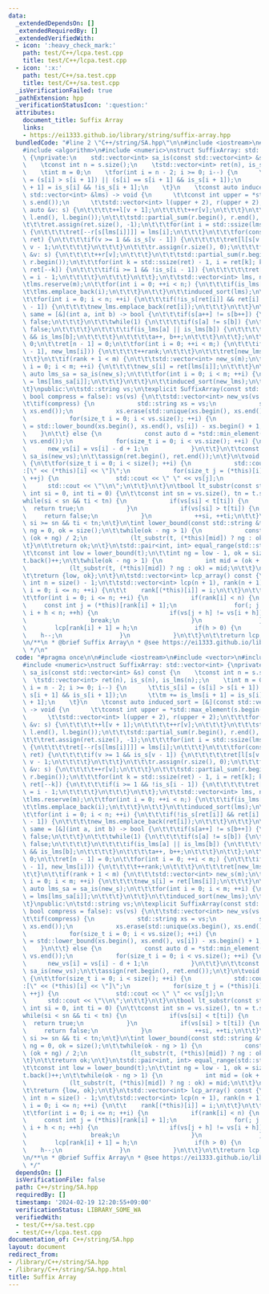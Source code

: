 ```yaml
---
data:
  _extendedDependsOn: []
  _extendedRequiredBy: []
  _extendedVerifiedWith:
  - icon: ':heavy_check_mark:'
    path: test/C++/lcpa.test.cpp
    title: test/C++/lcpa.test.cpp
  - icon: ':x:'
    path: test/C++/sa.test.cpp
    title: test/C++/sa.test.cpp
  _isVerificationFailed: true
  _pathExtension: hpp
  _verificationStatusIcon: ':question:'
  attributes:
    document_title: Suffix Array
    links:
    - https://ei1333.github.io/library/string/suffix-array.hpp
  bundledCode: "#line 2 \"C++/string/SA.hpp\"\n\n#include <iostream>\n#include <vector>\n\
    #include <algorithm>\n#include <numeric>\nstruct SuffixArray: std::vector<int>\
    \ {\nprivate:\n    std::vector<int> sa_is(const std::vector<int> &s) const {\n\
    \    \tconst int n = s.size();\n    \tstd::vector<int> ret(n), is_s(n), is_lms(n);;\n\
    \    \tint m = 0;\n    \tfor(int i = n - 2; i >= 0; i--) {\n      \t\tis_s[i]\
    \ = (s[i] > s[i + 1]) || (s[i] == s[i + 1] && is_s[i + 1]);\n      \t\tm += is_lms[i\
    \ + 1] = is_s[i] && !is_s[i + 1];\n    \t}\n    \tconst auto induced_sort = [&](const\
    \ std::vector<int> &lms) -> void {\n      \t\tconst int upper = *std::max_element(s.begin(),\
    \ s.end());\n      \t\tstd::vector<int> l(upper + 2), r(upper + 2);\n\t\t\tfor(const\
    \ auto &v: s) {\n\t\t\t\t++l[v + 1];\n\t\t\t\t++r[v];\n\t\t\t}\n\t\t\tstd::partial_sum(l.begin(),\
    \ l.end(), l.begin());\n\t\t\tstd::partial_sum(r.begin(), r.end(), r.begin());\n\
    \t\t\tret.assign(ret.size(), -1);\n\t\t\tfor(int i = std::ssize(lms); --i >= 0;)\
    \ {\n\t\t\t\tret[--r[s[lms[i]]]] = lms[i];\n\t\t\t}\n\t\t\tfor(const auto &v:\
    \ ret) {\n\t\t\t\tif(v >= 1 && is_s[v - 1]) {\n\t\t\t\t\tret[l[s[v - 1]]++] =\
    \ v - 1;\n\t\t\t\t}\n\t\t\t}\n\t\t\tr.assign(r.size(), 0);\n\t\t\tfor(const auto\
    \ &v: s) {\n\t\t\t\t++r[v];\n\t\t\t}\n\t\t\tstd::partial_sum(r.begin(), r.end(),\
    \ r.begin());\n\t\t\tfor(int k = std::ssize(ret) - 1, i = ret[k]; k >= 1; i =\
    \ ret[--k]) {\n\t\t\t\tif(i >= 1 && !is_s[i - 1]) {\n\t\t\t\t\tret[--r[s[i - 1]]]\
    \ = i - 1;\n\t\t\t\t}\n\t\t\t}\n\t\t};\n\t\tstd::vector<int> lms, new_lms;\n\t\
    \tlms.reserve(m);\n\t\tfor(int i = 0; ++i < n;) {\n\t\t\tif(is_lms[i]) {\n\t\t\
    \t\tlms.emplace_back(i);\n\t\t\t}\n\t\t}\n\t\tinduced_sort(lms);\n\t\tnew_lms.reserve(m);\n\
    \t\tfor(int i = 0; i < n; ++i) {\n\t\t\tif(!is_s[ret[i]] && ret[i] > 0 && is_s[ret[i]\
    \ - 1]) {\n\t\t\t\tnew_lms.emplace_back(ret[i]);\n\t\t\t}\n\t\t}\n\t\tconst auto\
    \ same = [&](int a, int b) -> bool {\n\t\t\tif(s[a++] != s[b++]) {\n\t\t\t\treturn\
    \ false;\n\t\t\t}\n\t\t\twhile(1) {\n\t\t\t\tif(s[a] != s[b]) {\n\t\t\t\t\treturn\
    \ false;\n\t\t\t\t}\n\t\t\t\tif(is_lms[a] || is_lms[b]) {\n\t\t\t\t\treturn is_lms[a]\
    \ && is_lms[b];\n\t\t\t\t}\n\t\t\t\ta++, b++;\n\t\t\t}\n\t\t};\n\t\tint rank =\
    \ 0;\n\t\tret[n - 1] = 0;\n\t\tfor(int i = 0; ++i < m;) {\n\t\t\tif(!same(new_lms[i\
    \ - 1], new_lms[i])) {\n\t\t\t\t++rank;\n\t\t\t}\n\t\t\tret[new_lms[i]] = rank;\n\
    \t\t}\n\t\tif(rank + 1 < m) {\n\t\t\tstd::vector<int> new_s(m);\n\t\t\tfor(int\
    \ i = 0; i < m; ++i) {\n\t\t\t\tnew_s[i] = ret[lms[i]];\n\t\t\t}\n\t\t\tconst\
    \ auto lms_sa = sa_is(new_s);\n\t\t\tfor(int i = 0; i < m; ++i) {\n\t\t\t\tnew_lms[i]\
    \ = lms[lms_sa[i]];\n\t\t\t}\n\t\t}\n\t\tinduced_sort(new_lms);\n\t\treturn ret;\n\
    \t}\npublic:\n\tstd::string vs;\n\texplicit SuffixArray(const std::string &vs,\
    \ bool compress = false): vs(vs) {\n\t\tstd::vector<int> new_vs(vs.size() + 1);\n\
    \t\tif(compress) {\n            std::string xs = vs;\n            std::sort(xs.begin(),\
    \ xs.end());\n            xs.erase(std::unique(xs.begin(), xs.end()), xs.end());\n\
    \            for(size_t i = 0; i < vs.size(); ++i) {\n                new_vs[i]\
    \ = std::lower_bound(xs.begin(), xs.end(), vs[i]) - xs.begin() + 1;\n        \
    \    }\n\t\t} else {\n            const auto d = *std::min_element(vs.begin(),\
    \ vs.end());\n            for(size_t i = 0; i < vs.size(); ++i) {\n          \
    \      new_vs[i] = vs[i] - d + 1;\n            }\n\t\t}\n\t\tconst auto ret =\
    \ sa_is(new_vs);\n\t\tassign(ret.begin(), ret.end());\n\t}\n\tvoid output() const\
    \ {\n\t\tfor(size_t i = 0; i < size(); ++i) {\n            std::cout << i << \"\
    :[\" << (*this)[i] << \"]\";\n            for(size_t j = (*this)[i]; j < vs.size();\
    \ ++j) {\n                std::cout << \" \" << vs[j];\n            }\n      \
    \      std::cout << \"\\n\";\n\t\t}\n\t}\n\tbool lt_substr(const std::string &t,\
    \ int si = 0, int ti = 0) {\n\t\tconst int sn = vs.size(), tn = t.size();\n\t\t\
    while(si < sn && ti < tn) {\n            if(vs[si] < t[ti]) {\n              \
    \  return true;\n            }\n            if(vs[si] > t[ti]) {\n           \
    \     return false;\n            }\n            ++si, ++ti;\n\t\t}\n\t\treturn\
    \ si >= sn && ti < tn;\n\t}\n\tint lower_bound(const std::string &t) {\n\t\tint\
    \ ng = 0, ok = size();\n\t\twhile(ok - ng > 1) {\n            const int mid =\
    \ (ok + ng) / 2;\n            (lt_substr(t, (*this)[mid]) ? ng : ok) = mid;\n\t\
    \t}\n\t\treturn ok;\n\t}\n\tstd::pair<int, int> equal_range(std::string t) {\n\
    \t\tconst int low = lower_bound(t);\n\t\tint ng = low - 1, ok = size();\n\t\t\
    t.back()++;\n\t\twhile(ok - ng > 1) {\n            int mid = (ok + ng) / 2;\n\
    \            (lt_substr(t, (*this)[mid]) ? ng : ok) = mid;\n\t\t}\n\t\tt.back()--;\n\
    \t\treturn {low, ok};\n\t}\n\tstd::vector<int> lcp_array() const {\n\t\tconst\
    \ int n = size() - 1;\n\t\tstd::vector<int> lcp(n + 1), rank(n + 1);\n\t\tfor(int\
    \ i = 0; i <= n; ++i) {\n\t\t    rank[(*this)[i]] = i;\n\t\t}\n\t\tint h = 0;\n\
    \t\tfor(int i = 0; i <= n; ++i) {\n            if(rank[i] < n) {\n           \
    \     const int j = (*this)[rank[i] + 1];\n                for(; j + h < n &&\
    \ i + h < n; ++h) {\n                    if(vs[j + h] != vs[i + h]) {\n      \
    \                  break;\n                    }\n                }\n        \
    \        lcp[rank[i] + 1] = h;\n                if(h > 0) {\n                \
    \    h--;\n                }\n            }\n\t\t}\n\t\treturn lcp;\n\t}\n};\n\
    \n/**\n * @brief Suffix Array\n * @see https://ei1333.github.io/library/string/suffix-array.hpp\n\
    \ */\n"
  code: "#pragma once\n\n#include <iostream>\n#include <vector>\n#include <algorithm>\n\
    #include <numeric>\nstruct SuffixArray: std::vector<int> {\nprivate:\n    std::vector<int>\
    \ sa_is(const std::vector<int> &s) const {\n    \tconst int n = s.size();\n  \
    \  \tstd::vector<int> ret(n), is_s(n), is_lms(n);;\n    \tint m = 0;\n    \tfor(int\
    \ i = n - 2; i >= 0; i--) {\n      \t\tis_s[i] = (s[i] > s[i + 1]) || (s[i] ==\
    \ s[i + 1] && is_s[i + 1]);\n      \t\tm += is_lms[i + 1] = is_s[i] && !is_s[i\
    \ + 1];\n    \t}\n    \tconst auto induced_sort = [&](const std::vector<int> &lms)\
    \ -> void {\n      \t\tconst int upper = *std::max_element(s.begin(), s.end());\n\
    \      \t\tstd::vector<int> l(upper + 2), r(upper + 2);\n\t\t\tfor(const auto\
    \ &v: s) {\n\t\t\t\t++l[v + 1];\n\t\t\t\t++r[v];\n\t\t\t}\n\t\t\tstd::partial_sum(l.begin(),\
    \ l.end(), l.begin());\n\t\t\tstd::partial_sum(r.begin(), r.end(), r.begin());\n\
    \t\t\tret.assign(ret.size(), -1);\n\t\t\tfor(int i = std::ssize(lms); --i >= 0;)\
    \ {\n\t\t\t\tret[--r[s[lms[i]]]] = lms[i];\n\t\t\t}\n\t\t\tfor(const auto &v:\
    \ ret) {\n\t\t\t\tif(v >= 1 && is_s[v - 1]) {\n\t\t\t\t\tret[l[s[v - 1]]++] =\
    \ v - 1;\n\t\t\t\t}\n\t\t\t}\n\t\t\tr.assign(r.size(), 0);\n\t\t\tfor(const auto\
    \ &v: s) {\n\t\t\t\t++r[v];\n\t\t\t}\n\t\t\tstd::partial_sum(r.begin(), r.end(),\
    \ r.begin());\n\t\t\tfor(int k = std::ssize(ret) - 1, i = ret[k]; k >= 1; i =\
    \ ret[--k]) {\n\t\t\t\tif(i >= 1 && !is_s[i - 1]) {\n\t\t\t\t\tret[--r[s[i - 1]]]\
    \ = i - 1;\n\t\t\t\t}\n\t\t\t}\n\t\t};\n\t\tstd::vector<int> lms, new_lms;\n\t\
    \tlms.reserve(m);\n\t\tfor(int i = 0; ++i < n;) {\n\t\t\tif(is_lms[i]) {\n\t\t\
    \t\tlms.emplace_back(i);\n\t\t\t}\n\t\t}\n\t\tinduced_sort(lms);\n\t\tnew_lms.reserve(m);\n\
    \t\tfor(int i = 0; i < n; ++i) {\n\t\t\tif(!is_s[ret[i]] && ret[i] > 0 && is_s[ret[i]\
    \ - 1]) {\n\t\t\t\tnew_lms.emplace_back(ret[i]);\n\t\t\t}\n\t\t}\n\t\tconst auto\
    \ same = [&](int a, int b) -> bool {\n\t\t\tif(s[a++] != s[b++]) {\n\t\t\t\treturn\
    \ false;\n\t\t\t}\n\t\t\twhile(1) {\n\t\t\t\tif(s[a] != s[b]) {\n\t\t\t\t\treturn\
    \ false;\n\t\t\t\t}\n\t\t\t\tif(is_lms[a] || is_lms[b]) {\n\t\t\t\t\treturn is_lms[a]\
    \ && is_lms[b];\n\t\t\t\t}\n\t\t\t\ta++, b++;\n\t\t\t}\n\t\t};\n\t\tint rank =\
    \ 0;\n\t\tret[n - 1] = 0;\n\t\tfor(int i = 0; ++i < m;) {\n\t\t\tif(!same(new_lms[i\
    \ - 1], new_lms[i])) {\n\t\t\t\t++rank;\n\t\t\t}\n\t\t\tret[new_lms[i]] = rank;\n\
    \t\t}\n\t\tif(rank + 1 < m) {\n\t\t\tstd::vector<int> new_s(m);\n\t\t\tfor(int\
    \ i = 0; i < m; ++i) {\n\t\t\t\tnew_s[i] = ret[lms[i]];\n\t\t\t}\n\t\t\tconst\
    \ auto lms_sa = sa_is(new_s);\n\t\t\tfor(int i = 0; i < m; ++i) {\n\t\t\t\tnew_lms[i]\
    \ = lms[lms_sa[i]];\n\t\t\t}\n\t\t}\n\t\tinduced_sort(new_lms);\n\t\treturn ret;\n\
    \t}\npublic:\n\tstd::string vs;\n\texplicit SuffixArray(const std::string &vs,\
    \ bool compress = false): vs(vs) {\n\t\tstd::vector<int> new_vs(vs.size() + 1);\n\
    \t\tif(compress) {\n            std::string xs = vs;\n            std::sort(xs.begin(),\
    \ xs.end());\n            xs.erase(std::unique(xs.begin(), xs.end()), xs.end());\n\
    \            for(size_t i = 0; i < vs.size(); ++i) {\n                new_vs[i]\
    \ = std::lower_bound(xs.begin(), xs.end(), vs[i]) - xs.begin() + 1;\n        \
    \    }\n\t\t} else {\n            const auto d = *std::min_element(vs.begin(),\
    \ vs.end());\n            for(size_t i = 0; i < vs.size(); ++i) {\n          \
    \      new_vs[i] = vs[i] - d + 1;\n            }\n\t\t}\n\t\tconst auto ret =\
    \ sa_is(new_vs);\n\t\tassign(ret.begin(), ret.end());\n\t}\n\tvoid output() const\
    \ {\n\t\tfor(size_t i = 0; i < size(); ++i) {\n            std::cout << i << \"\
    :[\" << (*this)[i] << \"]\";\n            for(size_t j = (*this)[i]; j < vs.size();\
    \ ++j) {\n                std::cout << \" \" << vs[j];\n            }\n      \
    \      std::cout << \"\\n\";\n\t\t}\n\t}\n\tbool lt_substr(const std::string &t,\
    \ int si = 0, int ti = 0) {\n\t\tconst int sn = vs.size(), tn = t.size();\n\t\t\
    while(si < sn && ti < tn) {\n            if(vs[si] < t[ti]) {\n              \
    \  return true;\n            }\n            if(vs[si] > t[ti]) {\n           \
    \     return false;\n            }\n            ++si, ++ti;\n\t\t}\n\t\treturn\
    \ si >= sn && ti < tn;\n\t}\n\tint lower_bound(const std::string &t) {\n\t\tint\
    \ ng = 0, ok = size();\n\t\twhile(ok - ng > 1) {\n            const int mid =\
    \ (ok + ng) / 2;\n            (lt_substr(t, (*this)[mid]) ? ng : ok) = mid;\n\t\
    \t}\n\t\treturn ok;\n\t}\n\tstd::pair<int, int> equal_range(std::string t) {\n\
    \t\tconst int low = lower_bound(t);\n\t\tint ng = low - 1, ok = size();\n\t\t\
    t.back()++;\n\t\twhile(ok - ng > 1) {\n            int mid = (ok + ng) / 2;\n\
    \            (lt_substr(t, (*this)[mid]) ? ng : ok) = mid;\n\t\t}\n\t\tt.back()--;\n\
    \t\treturn {low, ok};\n\t}\n\tstd::vector<int> lcp_array() const {\n\t\tconst\
    \ int n = size() - 1;\n\t\tstd::vector<int> lcp(n + 1), rank(n + 1);\n\t\tfor(int\
    \ i = 0; i <= n; ++i) {\n\t\t    rank[(*this)[i]] = i;\n\t\t}\n\t\tint h = 0;\n\
    \t\tfor(int i = 0; i <= n; ++i) {\n            if(rank[i] < n) {\n           \
    \     const int j = (*this)[rank[i] + 1];\n                for(; j + h < n &&\
    \ i + h < n; ++h) {\n                    if(vs[j + h] != vs[i + h]) {\n      \
    \                  break;\n                    }\n                }\n        \
    \        lcp[rank[i] + 1] = h;\n                if(h > 0) {\n                \
    \    h--;\n                }\n            }\n\t\t}\n\t\treturn lcp;\n\t}\n};\n\
    \n/**\n * @brief Suffix Array\n * @see https://ei1333.github.io/library/string/suffix-array.hpp\n\
    \ */"
  dependsOn: []
  isVerificationFile: false
  path: C++/string/SA.hpp
  requiredBy: []
  timestamp: '2024-02-19 12:20:55+09:00'
  verificationStatus: LIBRARY_SOME_WA
  verifiedWith:
  - test/C++/sa.test.cpp
  - test/C++/lcpa.test.cpp
documentation_of: C++/string/SA.hpp
layout: document
redirect_from:
- /library/C++/string/SA.hpp
- /library/C++/string/SA.hpp.html
title: Suffix Array
---
```


